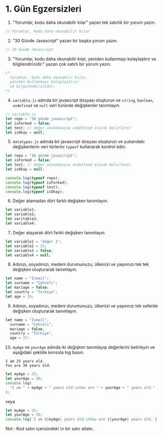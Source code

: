 # 1. Gün Egzersizleri

1. "Yorumlar, kodu daha okunabilir kılar" yazan tek satırlık bir yorum yazın.

```js
// Yorumlar, kodu daha okunabilir kılar
```

2. "30 Günde Javascript" yazan bir başka yorum yazın.

```js
// 30 Günde Javascript
```

3.  "Yorumlar, kodu daha okunabilir kılar, yeniden kullanmayı kolaylaştırır ve bilgilendiricidir." yazan çok satırlı bir yorum yazın.

```js
/*
  Yorumlar, kodu daha okunablir kılar,
  yeniden kullanmayı kolaylaştırır
  ve bilgilendiricidir.
*/
```

4. `variable.js` adında bir javascript dosyası oluşturun ve `string`, `boolean`, `undefined` ve `null` veri türünde değişkenler tanımlayın.

```js
// variable.js
let repo = "30 günde javascript";
let isForked = false;
let test; // değer atanmamışsa undefined olarak belirlenir
let isOkay = null;
```

5. `datatypes.js` adında bir javascript dosyası oluşturun ve yukarıdaki değişkenlerin veri türlerini `typeof` kullanarak kontrol edin.

```js
let repo = "30 günde javascript";
let isForked = false;
let test; // değer atanmamışsa undefined olarak belirlenir
let isOkay = null;

console.log(typeof repo);
console.log(typeof isForked);
console.log(typeof test);
console.log(typeof isOkay);
```

6. Değer atamadan dört farklı değişken tanımlayın.

```js
let variable1;
let variable2;
let varitable3;
let variable4;
```

7. Değer atayarak dört farklı değişken tanımlayın.

```js
let variable1 = "değer 1";
let variable2 = 15;
let variable3 = false;
let variable4 = null;
```

8. Adınızı, soyadınızı, medeni durumunuzu, ülkenizi ve yaşınnızı tek tek değişken oluşturarak tanımlayın.

```js
let name = "İsmail";
let surname = "Çehreli";
let mariage = false;
let country = "Türkiye";
let age = 29;
```

9. Adınızı, soyadınızı, medeni durumunuzu, ülkenizi ve yaşınnızı tek seferde değişken oluşturarak tanımlayın.

```js
let name = "İsmail",
  surname = "Çehreli",
  mariage = false,
  country = "Türkiye",
  age = 37;
```

10. `myAge` ve `yourAge` adında iki değişken tanımlayıp değerlerini belirleyin ve aşağıdaki şekilde konsola log basın.

```
I am 25 years old.
You are 30 years old.
```

```js
let myAge = 25;
let yourAge = 30;
console.log(
  "I am " + myAge + " years old.\nYou are " + yourAge + " years old."
);
```

veya

```js
let myAge = 25;
let yourAge = 30;
console.log(`I am ${myAge} years old.\nYou are ${yourAge} years old.`);
```

Not : Kod satırı içerisindeki \n bir satır atlatır.
